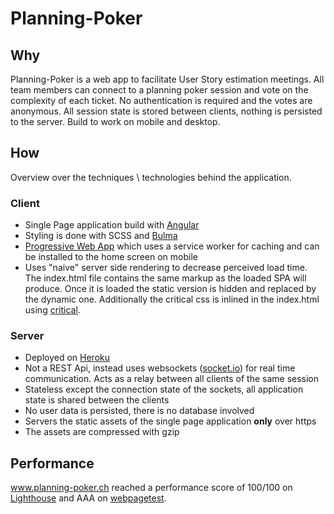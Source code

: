 # Planning-Poker

## Why

Planning-Poker is a web app to facilitate User Story estimation meetings.
All team members can connect to a planning poker session and vote on the complexity of each ticket. No authentication is required and the votes are anonymous. All session state is stored between clients, nothing is persisted to the server.
Build to work on mobile and desktop.

## How

Overview over the techniques \ technologies behind the application.

### Client

-   Single Page application build with [Angular](https://angular.io/)
-   Styling is done with SCSS and [Bulma](https://bulma.io/)
-   [Progressive Web App](https://en.wikipedia.org/wiki/Progressive_web_applications) which uses a service worker for caching and can be installed to the home screen on mobile
-   Uses "naive" server side rendering to decrease perceived load time. The index.html file contains the same markup as the loaded SPA will produce. Once it is loaded the static version is hidden and replaced by the dynamic one. Additionally the critical css is inlined in the index.html using [critical](https://github.com/addyosmani/critical).

### Server

-   Deployed on [Heroku](https://www.heroku.com/)
-   Not a REST Api, instead uses websockets ([socket.io](https://socket.io/)) for real time communication. Acts as a relay between all clients of the same session
-   Stateless except the connection state of the sockets, all application state is shared between the clients
-   No user data is persisted, there is no database involved
-   Servers the static assets of the single page application **only** over https
-   The assets are compressed with gzip

## Performance

www.planning-poker.ch reached a performance score of 100/100 on [Lighthouse](https://developers.google.com/web/tools/lighthouse/) and AAA on [webpagetest](https://www.webpagetest.org).
